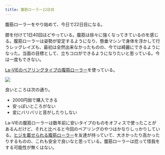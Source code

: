 ```yaml
---
title: 腹筋ローラー22日目
---
```

腹筋ローラーをやり始めて、今日で22日目になる。

膝を付けて1日40回ほどやっている。腹筋は徐々に強くなってきているのを感じる。腹筋ローラーは姿勢が安定するようになり、懸垂マシンで身体を浮かして行うレッグレイズも、最初は全然出来なかったものの、今では綺麗にできるようになった。当面の目標として、立ちコロができるようになりたいと思っている。今は一度もできない。

[La-VIEのベアリングタイプの腹筋ローラー](https://www.amazon.co.jp/dp/B07DNVTVVM)を使っている。

![](https://lh3.googleusercontent.com/docs/AG8NV2bDCebEV94q1jNyyPtjOAriEgVEYQpd_VvUF4jv8_OXMlY8YBwZOKgeeSc4Qjwv2PTBW8ZXYqoo0HBrFVu3Fx9tlbSGReRPLsOB0vjKTY-MKUJ0db9qgzavqx0av5JBm5-lc4d9pqYsfBP-6WI1FsLxNyZe_IKQAepUuUylppCd2jSek3Hhm7gn-NXBgs7xvQZektvLcMz1KgGGoDfs-__1ESSkO-DMxh2mPh10lcX46-T3yFrnbzFjPYvcLPhyko_o1z_dJtLRbJs2XRuALWuep7UER0wU8MUKQiVxBWvwjCZTbZrOU2B8UI2HkkaNJa8fdbBtnM927r22usQ8AvVdVbGsFxgEixFvz4hl8jLavN5S7JrmCQCqZ0cJMRxeK3kltClR82t7KlXgn6xJKT-ZFOcDC4lFxJ-IkJUwWUuuXdLgn4Ob8hCrsp5YhIcB_CmuUJqmx90D2T4Jf-1qjeUQmVj-2ETqzo_ZGIdB-uLXEKHUCIlzivGsFPjH7nPLge9PeleOTKB4VBue12_kcs2hAGIeUEx_M_IPmV4v_pgUB1dgZ7DMDuUosyveJgql2ANQfBdWmJziHHChxG5wqQ-l_0BIqNAPkPo2NlR_d7276QkqmfiervOAGLjNAJfVSrXBpswy2ebE_mKZ2jHb-d-n6bQDUjnk250TDUDQ4vkBJp-4RdpvP9NADAifNKic3Yf-HTwha4W6OYK_yWEKsdnARO61fx0nLdoYQZPWwTtFJv37YwpqWeevnh6sMk-Ov2tbGG5Rb6UyiJ2oFt1eP7w6yXwM7g18rq6iIqnfDZmTEvyiW_q_SB-GF1g3_DVu8-ZL38yBCGuQkMDPXvcYfFsQcy-Ls4In8wKVGHIEs5bGlQ1wj0bJ408CRyLsm_fk9e367yjBpsBO00wL-OGfB-hPU0gS1E5HM6RTIiZ1DognZROf3HRgMwjCg5nFV6Lxrkm_9eJPICL2YuPNwBfxm_Av4ddh6wG78c4Nq9TjOwBOE5ZyjSCep5LRovojYIkmYpzralneDjQVJnp6_MJvVnnlL2uiXPqtsq0zI8qEO1abHeS9_46EmY860H9lwoq3KSJ7eDpjYQ98q9qFORTNfqBTwwLhD_aVb-orhV4vVx4WmQja9eUmuwaLmKoUGSF8r8lQMPG3jRGc7OiWoPM8ORBgtrAGNy7SVNPUKK9dtVy9C5OAhcf-EagovWmyugHZCqD7SA8L14a09kIPp7CYnWhiFtGnTD-cr-7D0Nc-w_GXn_J-)

良いところは次の通り。

*   2000円弱で購入できる
*   安っぽいところがない
*   変にバリバリと音がしたりしない

La-VIEの腹筋ローラーは数年前に安いタイプのものをオフィスで使ったことがあるんだけど、それと比べると今回のベアリングのやつはかなりしっかりしている。[ヒジを載せられる腹筋ローラー](https://www.amazon.co.jp/dp/B08MPRQ4PD)を友達が持っていて、大きかったり高かったりするものの、これも安全で良いなと思っている。腹筋ローラーは捻って怪我をする可能性が無くはない。
